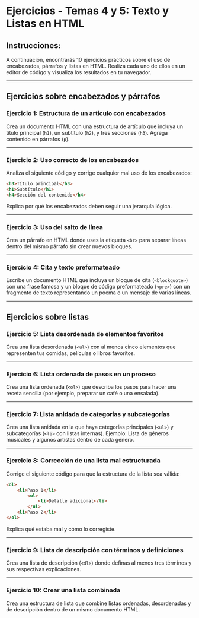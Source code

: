 # **Ejercicios - Temas 4 y 5: Texto y Listas en HTML**

## **Instrucciones:**
A continuación, encontrarás 10 ejercicios prácticos sobre el uso de encabezados, párrafos y listas en HTML. Realiza cada uno de ellos en un editor de código y visualiza los resultados en tu navegador.

---

## **Ejercicios sobre encabezados y párrafos**

### **Ejercicio 1: Estructura de un artículo con encabezados**
Crea un documento HTML con una estructura de artículo que incluya un título principal (`h1`), un subtítulo (`h2`), y tres secciones (`h3`). Agrega contenido en párrafos (`p`).

---

### **Ejercicio 2: Uso correcto de los encabezados**
Analiza el siguiente código y corrige cualquier mal uso de los encabezados:
```HTML
<h3>Título principal</h3>
<h1>Subtítulo</h1>
<h4>Sección del contenido</h4>
```
Explica por qué los encabezados deben seguir una jerarquía lógica.

---

### **Ejercicio 3: Uso del salto de línea**
Crea un párrafo en HTML donde uses la etiqueta `<br>` para separar líneas dentro del mismo párrafo sin crear nuevos bloques.

---

### **Ejercicio 4: Cita y texto preformateado**
Escribe un documento HTML que incluya un bloque de cita (`<blockquote>`) con una frase famosa y un bloque de código preformateado (`<pre>`) con un fragmento de texto representando un poema o un mensaje de varias líneas.

---

## **Ejercicios sobre listas**

### **Ejercicio 5: Lista desordenada de elementos favoritos**
Crea una lista desordenada (`<ul>`) con al menos cinco elementos que representen tus comidas, películas o libros favoritos.

---

### **Ejercicio 6: Lista ordenada de pasos en un proceso**
Crea una lista ordenada (`<ol>`) que describa los pasos para hacer una receta sencilla (por ejemplo, preparar un café o una ensalada).

---

### **Ejercicio 7: Lista anidada de categorías y subcategorías**
Crea una lista anidada en la que haya categorías principales (`<ul>`) y subcategorías (`<li>` con listas internas).
Ejemplo: Lista de géneros musicales y algunos artistas dentro de cada género.

---

### **Ejercicio 8: Corrección de una lista mal estructurada**
Corrige el siguiente código para que la estructura de la lista sea válida:
```HTML
<ol>
    <li>Paso 1</li>
        <ul>
            <li>Detalle adicional</li>
        </ul>
    <li>Paso 2</li>
</ol>
```
Explica qué estaba mal y cómo lo corregiste.

---

### **Ejercicio 9: Lista de descripción con términos y definiciones**
Crea una lista de descripción (`<dl>`) donde definas al menos tres términos y sus respectivas explicaciones.

---

### **Ejercicio 10: Crear una lista combinada**
Crea una estructura de lista que combine listas ordenadas, desordenadas y de descripción dentro de un mismo documento HTML.


